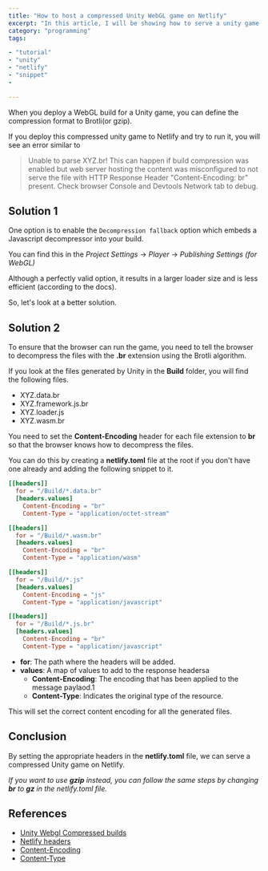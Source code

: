 ```yaml
---
title: "How to host a compressed Unity WebGL game on Netlify"
excerpt: "In this article, I will be showing how to serve a unity game compressed with Brotli compression to Netlify"
category: "programming"
tags:

- "tutorial"
- "unity"
- "netlify"
- "snippet"
-

---
```


When you deploy a WebGL build for a Unity game, you can define the compression format to Brotli(or gzip).

If you deploy this compressed unity game to Netlify and try to run it, you will see an error similar to

> Unable to parse XYZ.br! This can happen if build compression was enabled but web server hosting the content was misconfigured to not serve the file with HTTP Response Header "Content-Encoding: br" present. Check browser Console and Devtools Network tab to debug.

## Solution 1

One option is to enable the `Decompression fallback` option which embeds a Javascript decompressor into your build.  

You can find this in the _Project Settings_ -> _Player_ -> _Publishing Settings (for WebGL)_ 

Although a perfectly valid option, it results in a larger loader size and is less efficient (according to the docs).

So, let's look at a better solution.

## Solution 2

To ensure that the browser can run the game, you need to tell the browser to decompress the files with the **.br** extension using the Brotli algorithm.

If you look at the files generated by Unity in the **Build** folder, you will find the following files.

- XYZ.data.br
- XYZ.framework.js.br
- XYZ.loader.js
- XYZ.wasm.br

You need to set the **Content-Encoding** header for each file extension to **br** so that the browser knows how to decompress the files.

You can do this by creating a **netlify.toml** file at the root if you don't have one already and adding the following snippet to it.

```toml
[[headers]]
  for = "/Build/*.data.br"
  [headers.values]
    Content-Encoding = "br"
    Content-Type = "application/octet-stream"

[[headers]]
  for = "/Build/*.wasm.br"
  [headers.values]
    Content-Encoding = "br"
    Content-Type = "application/wasm"

[[headers]]
  for = "/Build/*.js"
  [headers.values]
    Content-Encoding = "js"
    Content-Type = "application/javascript"

[[headers]]
  for = "/Build/*.js.br"
  [headers.values]
    Content-Encoding = "br"
    Content-Type = "application/javascript"
```

- **for**: The path where the headers will be added.
- **values**: A map of values to add to the response headersa
    - **Content-Encoding**: The encoding that has been applied to the message paylaod.1
    - **Content-Type**: Indicates the original type of the resource.

This will set the correct content encoding for all the generated files.

## Conclusion

By setting the appropriate headers in the **netlify.toml** file, we can serve a compressed Unity game on Netlify.

_If you want to use **gzip** instead, you can follow the same steps by changing **br** to **gz** in the netlify.toml file._

## References

- [Unity Webgl Compressed builds](https://docs.unity3d.com/Manual/webgl-deploying.html)
- [Netlify headers](https://docs.netlify.com/routing/headers/#syntax-for-the-netlify-configuration-file)
- [Content-Encoding](https://developer.mozilla.org/en-US/docs/Web/HTTP/Headers/Content-Encoding)
- [Content-Type](https://developer.mozilla.org/en-US/docs/Web/HTTP/Headers/Content-Type)
